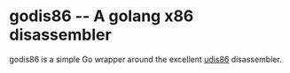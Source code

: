 # godis86 -- A golang x86 disassembler

godis86 is a simple Go wrapper around the excellent
[udis86](http://udis86.sourceforge.net/) disassembler.
